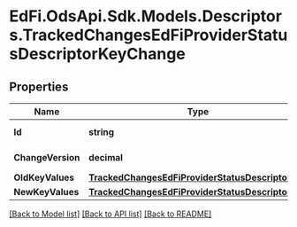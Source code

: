 # EdFi.OdsApi.Sdk.Models.Descriptors.TrackedChangesEdFiProviderStatusDescriptorKeyChange

## Properties

Name | Type | Description | Notes
------------ | ------------- | ------------- | -------------
**Id** | **string** | Resource identifier | [optional] 
**ChangeVersion** | **decimal** | Change version | [optional] 
**OldKeyValues** | [**TrackedChangesEdFiProviderStatusDescriptorKey**](TrackedChangesEdFiProviderStatusDescriptorKey.md) |  | [optional] 
**NewKeyValues** | [**TrackedChangesEdFiProviderStatusDescriptorKey**](TrackedChangesEdFiProviderStatusDescriptorKey.md) |  | [optional] 

[[Back to Model list]](../README.md#documentation-for-models) [[Back to API list]](../README.md#documentation-for-api-endpoints) [[Back to README]](../README.md)

